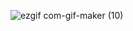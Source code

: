 ![ezgif com-gif-maker (10)](https://user-images.githubusercontent.com/63354527/106546136-f8716400-654d-11eb-8945-bc59e874142a.gif)
